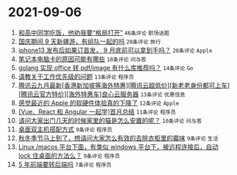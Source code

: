 # 2021-09-06

1. [和高中同学吃饭，他劝我要“格局打开”](https://www.v2ex.com/t/800073) `46条评论` `职场话题`
1. [国庆期间 9 天新疆游，有组队一起的吗](https://www.v2ex.com/t/800079) `20条评论` `旅行`
1. [iphone13 发布后如果订首发， 9 月底前可以拿到手吗？](https://www.v2ex.com/t/800096) `20条评论` `Apple`
1. [笔记本电脑卡的原因可能有哪些](https://www.v2ex.com/t/800089) `18条评论` `问与答`
1. [golang 实现 office 转 pdf/image 有什么库推荐吗？](https://www.v2ex.com/t/800109) `14条评论` `Go`
1. [请教关于工作优先级的问题](https://www.v2ex.com/t/800068) `13条评论` `程序员`
1. [腾讯云九月最新[香港新加坡等海外特惠][腾讯云超低价][新老老身份都可上车][腾讯云官方特价][海外特惠车]良心云服务器](https://www.v2ex.com/t/800061) `13条评论` `优惠信息`
1. [感觉最近的 Apple 的软硬件体验真的下降了](https://www.v2ex.com/t/800110) `12条评论` `Apple`
1. [[Vue、React 和 Angular 一起学]首月总结](https://www.v2ex.com/t/800092) `11条评论` `程序员`
1. [请问大家出门几天的时候家里的猫是怎么安置的呢？](https://www.v2ex.com/t/800121) `10条评论` `问与答`
1. [桌面双主机搭配方式](https://www.v2ex.com/t/800103) `9条评论` `程序员`
1. [秋冬季节马上到了，想请问大家怎么有效的去除衣柜里的霉味](https://www.v2ex.com/t/800074) `9条评论` `生活`
1. [Linux /macos 平台下面，有类似 windows 平台下，被远程连接后，自动 lock 住桌面的方法么？](https://www.v2ex.com/t/800066) `9条评论` `程序员`
1. [5 年前端要转后端吗](https://www.v2ex.com/t/800112) `7条评论` `程序员`
